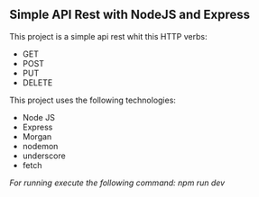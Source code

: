 ## Simple API Rest with NodeJS and Express

This project is a simple api rest whit this HTTP verbs:
+ GET
+ POST
+ PUT
+ DELETE

This project uses the following technologies:

+ Node JS
+ Express
+ Morgan
+ nodemon
+ underscore
+ fetch

*For running execute the following command: npm run dev*

